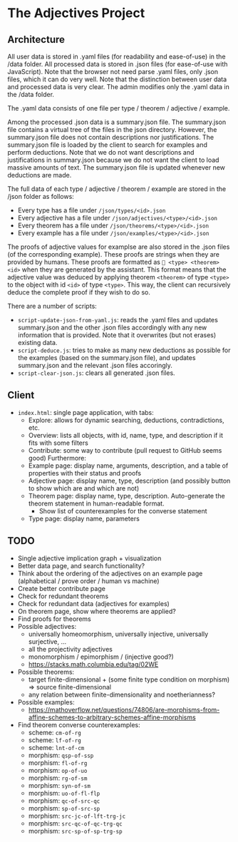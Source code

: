# The Adjectives Project

## Architecture

All user data is stored in .yaml files (for readability and ease-of-use) in the /data folder.
All processed data is stored in .json files (for ease-of-use with JavaScript).
Note that the browser not need parse .yaml files, only .json files, which it can do very well.
Note that the distinction between user data and processed data is very clear.
The admin modifies only the .yaml data in the /data folder.

The .yaml data consists of one file per type / theorem / adjective / example.

Among the processed .json data is a summary.json file.
The summary.json file contains a virtual tree of the files in the json directory.
However, the summary.json file does not contain descriptions nor justifications.
The summary.json file is loaded by the client to search for examples and perform deductions.
Note that we do not want descriptions and justifications in summary.json because we do not want the client to load massive amounts of text.
The summary.json file is updated whenever new deductions are made.

The full data of each type / adjective / theorem / example are stored in the /json folder as follows:
- Every type has a file under `/json/types/<id>.json`
- Every adjective has a file under `/json/adjectives/<type>/<id>.json`
- Every theorem has a file under `/json/theorems/<type>/<id>.json`
- Every example has a file under `/json/examples/<type>/<id>.json`

The proofs of adjective values for examplse are also stored in the .json files (of the corresponding example).
These proofs are strings when they are provided by humans.
These proofs are formatted as `🤖 <type> <theorem> <id>` when they are generated by the assistant.
This format means that the adjective value was deduced by applying theorem `<theorem>` of type `<type>` to the object with id `<id>` of type `<type>`.
This way, the client can recursively deduce the complete proof if they wish to do so.

There are a number of scripts:
- `script-update-json-from-yaml.js`: reads the .yaml files and updates summary.json and the other .json files accordingly with any new information that is provided. Note that it overwrites (but not erases) existing data.
- `script-deduce.js`: tries to make as many new deductions as possible for the examples (based on the summary.json file), and updates summary.json and the relevant .json files accoringly.
- `script-clear-json.js`: clears all generated .json files.


## Client

- `index.html`: single page application, with tabs:
  - Explore: allows for dynamic searching, deductions, contradictions, etc.
  - Overview: lists all objects, with id, name, type, and description if it fits
              with some filters
  - Contribute: some way to contribute (pull request to GitHub seems good)
  Furthermore:
  - Example page: display name, arguments, description, and a table of properties with their status and proofs
  - Adjective page: display name, type, description (and possibly button to show which are and which are not)
  - Theorem page: display name, type, description. Auto-generate the theorem statement in human-readable format.
    - Show list of counterexamples for the converse statement
  - Type page: display name, parameters

## TODO

- Single adjective implication graph + visualization
- Better data page, and search functionality?
- Think about the ordering of the adjectives on an example page (alphabetical / prove order / human vs machine)
- Create better contribute page
- Check for redundant theorems
- Check for redundant data (adjectives for examples)
- On theorem page, show where theorems are applied?
- Find proofs for theorems
- Possible adjectives:
  - universally homeomorphism, universally injective, universally surjective, ...
  - all the projectivity adjectives
  - monomorphism / epimorphism / (injective good?)
  - https://stacks.math.columbia.edu/tag/02WE
- Possible theorems:
  - target finite-dimensional + (some finite type condition on morphism) => source finite-dimensional
  - any relation between finite-dimensionality and noetherianness?
- Possible examples:
  - https://mathoverflow.net/questions/74806/are-morphisms-from-affine-schemes-to-arbitrary-schemes-affine-morphisms
- Find theorem converse counterexamples:
  - scheme: `cm-of-rg`
  - scheme: `lf-of-rg`
  - scheme: `lnt-of-cm`
  - morphism: `qsp-of-ssp`
  - morphism: `fl-of-rg`
  - morphism: `op-of-uo`
  - morphism: `rg-of-sm`
  - morphism: `syn-of-sm`
  - morphism: `uo-of-fl-flp`
  - morphism: `qc-of-src-qc`
  - morphism: `sp-of-src-sp`
  - morphism: `src-jc-of-lft-trg-jc`
  - morphism: `src-qc-of-qc-trg-qc`
  - morphism: `src-sp-of-sp-trg-sp`
